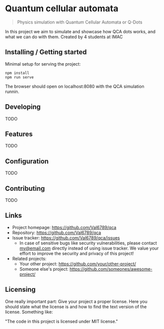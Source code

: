 # Quantum cellular automata

<!-- ![Logo of the project](https://raw.githubusercontent.com/jehna/readme-best-practices/master/sample-logo.png) -->

> Physics simulation with Quantum Cellular Automata or Q-Dots

In this project we aim to simulate and showcase how QCA dots works, and what we can do with them.
Created by 4 students at IMAC

## Installing / Getting started

Minimal setup for serving the project:

```shell
npm install
npm run serve
```

The browser should open on localhost:8080 with the QCA simulation runnin.

## Developing

TODO

<!-- 
Here's a brief intro about what a developer must do in order to start developing
the project further:

```shell
git clone https://github.com/your/awesome-project.git
cd awesome-project/
packagemanager install
```

And state what happens step-by-step. -->

## Features

TODO

<!-- What's all the bells and whistles this project can perform?
* What's the main functionality
* You can also do another thing
* If you get really randy, you can even do this -->

## Configuration

TODO

<!-- Here you should write what are all of the configurations a user can enter when
using the project.

#### Argument 1
Type: `String`  
Default: `'default value'`

State what an argument does and how you can use it. If needed, you can provide
an example below.

Example:
```bash
awesome-project "Some other value"  # Prints "You're nailing this readme!"
```

#### Argument 2
Type: `Number|Boolean`  
Default: 100

Copy-paste as many of these as you need.
-->

## Contributing

TODO

<!-- When you publish something open source, one of the greatest motivations is that
anyone can just jump in and start contributing to your project.

These paragraphs are meant to welcome those kind souls to feel that they are
needed. You should state something like:

"If you'd like to contribute, please fork the repository and use a feature
branch. Pull requests are warmly welcome."

If there's anything else the developer needs to know (e.g. the code style
guide), you should link it here. If there's a lot of things to take into
consideration, it is common to separate this section to its own file called
`CONTRIBUTING.md` (or similar). If so, you should say that it exists here. -->

## Links

- Project homepage: https://github.com/Val6789/qca
- Repository: https://github.com/Val6789/qca
- Issue tracker: https://github.com/Val6789/qca/issues
  - In case of sensitive bugs like security vulnerabilities, please contact
    my@email.com directly instead of using issue tracker. We value your effort
    to improve the security and privacy of this project!
- Related projects:
  - Your other project: https://github.com/your/other-project/
  - Someone else's project: https://github.com/someones/awesome-project/


## Licensing

One really important part: Give your project a proper license. Here you should
state what the license is and how to find the text version of the license.
Something like:

"The code in this project is licensed under MIT license."
